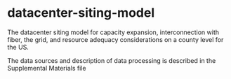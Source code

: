 # datacenter-siting-model
The datacenter siting model for capacity expansion, interconnection with fiber, the grid, and resource adequacy considerations on a county level for the US.

The data sources and description of data processing is described in the Supplemental Materials file
